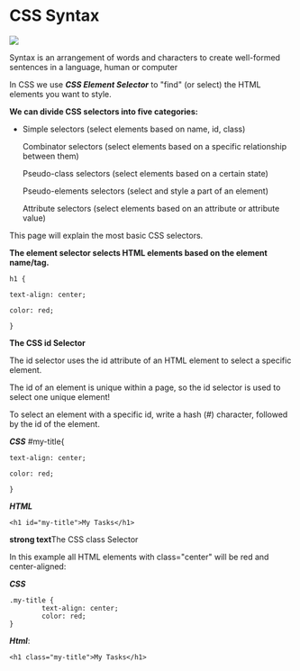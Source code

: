 
# CSS Syntax
  
[![](/assets/css-syntax.gif)](https://www.w3schools.com/whatis/whatis_css.asp)

 Syntax is an arrangement of words and characters to create well-formed sentences in a language, human or computer

In CSS we use _**CSS Element Selector**_ to "find" (or select) the HTML elements you want to style.

**We can divide CSS selectors into five categories:**

 - Simple selectors (select elements based on name, id, class)
   
   Combinator selectors (select elements based on a specific
   relationship between them)
   
   Pseudo-class selectors (select elements based on a certain state)
   
   Pseudo-elements selectors (select and style a part of an element)
   
   Attribute selectors (select elements based on an attribute or
   attribute value)

This page will explain the most basic CSS selectors.

**The element selector selects HTML elements based on the element name/tag.**

	h1 {

	text-align: center;

	color: red;

	}

  **The CSS id Selector**

  The id selector uses the id attribute of an HTML element to select a specific element.

  The id of an element is unique within a page, so the id selector is used to select one unique element!

 To select an element with a specific id, write a hash (#) character, followed by the id of the element.

***CSS***
	#my-title{

	text-align: center;

	color: red;

	}

***HTML***
	
	<h1 id="my-title">My Tasks</h1>
	
**strong text**The CSS class Selector

In this example all HTML elements with class="center" will be red and center-aligned:

***CSS***

	.my-title {
			text-align: center;
			color: red;
	}

***Html***:

	<h1 class="my-title">My Tasks</h1>